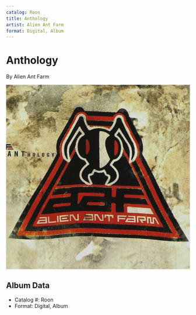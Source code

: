 ```yaml
---
catalog: Roon
title: Anthology
artist: Alien Ant Farm
format: Digital, Album
---
```


# Anthology

By Alien Ant Farm

![](../../assets/albumcovers/Alien_Ant_Farm-Anthology.png)

## Album Data

- Catalog #: Roon
- Format: Digital, Album

